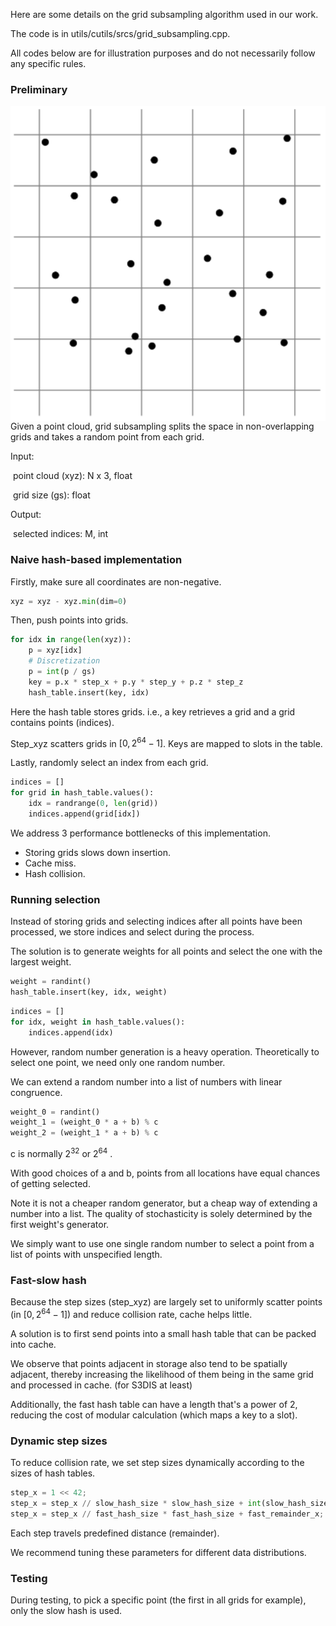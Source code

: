 Here are some details on the grid subsampling algorithm used in our work.

The code is in utils/cutils/srcs/grid_subsampling.cpp.

All codes below are for illustration purposes and do not necessarily follow any specific rules.

### Preliminary

<img src="gs_grid.svg" style="zoom:150%;" align="left" />

Given a point cloud, grid subsampling splits the space in non-overlapping grids and takes a random point from each grid.

Input:	

​	point cloud (xyz):	N x 3, float

​	grid size (gs):	float

Output:

​	selected indices:	M, int



### Naive hash-based implementation

Firstly, make sure all coordinates are non-negative.

```python
xyz = xyz - xyz.min(dim=0)
```

Then, push points into grids.

```python
for idx in range(len(xyz)):
	p = xyz[idx]
    # Discretization
    p = int(p / gs)
	key = p.x * step_x + p.y * step_y + p.z * step_z
    hash_table.insert(key, idx)
```

Here the hash table stores grids. i.e., a key retrieves a grid and a grid contains points (indices).

Step_xyz scatters grids in $[0,2^{64}-1]$. Keys are mapped to slots in the table.

Lastly, randomly select an index from each grid.

```python
indices = []
for grid in hash_table.values():
    idx = randrange(0, len(grid))
    indices.append(grid[idx])
```



We address 3 performance bottlenecks of this implementation.

+ Storing grids slows down insertion.
+ Cache miss.
+ Hash collision.



### Running selection

Instead of storing grids and selecting indices after all points have been processed, we store indices and select during the process.

The solution is to generate weights for all points and select the one with the largest weight.

```python
weight = randint()
hash_table.insert(key, idx, weight)
```

```python
indices = []
for idx, weight in hash_table.values():
    indices.append(idx)
```

However, random number generation is a heavy operation. Theoretically to select one point, we need only one random number.

We can extend a random number into a list of numbers with linear congruence.

```python
weight_0 = randint()
weight_1 = (weight_0 * a + b) % c
weight_2 = (weight_1 * a + b) % c
```

c is normally $2^{32}$ or $2^{64}$ .

With good choices of a and b, points from all locations have equal chances of getting selected.

Note it is not a cheaper random generator, but a cheap way of extending a number into a list. The quality of stochasticity is solely determined by the first weight's generator.

We simply want to use one single random number to select a point from a list of points with unspecified length.



### Fast-slow hash

Because the step sizes (step_xyz) are largely set to uniformly scatter points (in $[0,2^{64}-1]$) and reduce collision rate, cache helps little.

A solution is to first send points into a small hash table that can be packed into cache.

We observe that points adjacent in storage also tend to be spatially adjacent, thereby increasing the likelihood of them being in the same grid and processed in cache. (for S3DIS at least)

Additionally, the fast hash table can have a length that's a power of 2, reducing the cost of modular calculation (which maps a key to a slot).



### Dynamic step sizes

To reduce collision rate, we set step sizes dynamically according to the sizes of hash tables.

```python
step_x = 1 << 42;
step_x = step_x // slow_hash_size * slow_hash_size + int(slow_hash_size * slow_remainder_x)
step_x = step_x // fast_hash_size * fast_hash_size + fast_remainder_x;
```

Each step travels predefined distance (remainder).

We recommend tuning these parameters for different data distributions.



### Testing

During testing, to pick a specific point (the first in all grids for example), only the slow hash is used.
